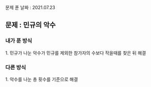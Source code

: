 문제 푼 날짜 : 2021.07.23

<h2>문제 : 민규의 악수</h2>

<h3>내가 푼 방식</h3>
<div>1. 민규가 나눈 악수가 민규를 제외한 참가자의 수보다 작을때를 찾은 뒤 해결</div>


<h3>다른 방식</h3>
<div>1. 악수를 나눈 총 횟수를 기준으로 해결</div>
